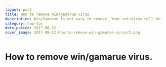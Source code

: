 ```yaml
---
layout: post
title: How to remove win/gamarue virus.
description: Win/Gamarue is not easy to remove. Your antivirus will detect it, and even manage to delete it, but this virus has the ability to automatically run itself again everytime you restart your PC. In this guide, we will remove this virus once and for all.
category: how-tos
date_posted: 2017-08-12
cover_image: 2017-08-12-how-to-remove-win-gamarue-virus/2.png
---
```


# How to remove win/gamarue virus.